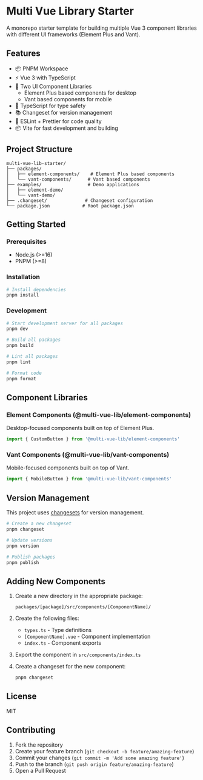# Multi Vue Library Starter

A monorepo starter template for building multiple Vue 3 component libraries with different UI frameworks (Element Plus and Vant).

## Features

- 📦 PNPM Workspace
- ⚡️ Vue 3 with TypeScript
- 🎨 Two UI Component Libraries
  - Element Plus based components for desktop
  - Vant based components for mobile
- 🔧 TypeScript for type safety
- 📚 Changeset for version management
- 🎯 ESLint + Prettier for code quality
- 📦 Vite for fast development and building

## Project Structure

```
multi-vue-lib-starter/
├── packages/
│   ├── element-components/    # Element Plus based components
│   └── vant-components/      # Vant based components
├── examples/                 # Demo applications
│   ├── element-demo/
│   └── vant-demo/
├── .changeset/              # Changeset configuration
└── package.json            # Root package.json
```

## Getting Started

### Prerequisites

- Node.js (>=16)
- PNPM (>=8)

### Installation

```bash
# Install dependencies
pnpm install
```

### Development

```bash
# Start development server for all packages
pnpm dev

# Build all packages
pnpm build

# Lint all packages
pnpm lint

# Format code
pnpm format
```

## Component Libraries

### Element Components (@multi-vue-lib/element-components)

Desktop-focused components built on top of Element Plus.

```typescript
import { CustomButton } from '@multi-vue-lib/element-components'
```

### Vant Components (@multi-vue-lib/vant-components)

Mobile-focused components built on top of Vant.

```typescript
import { MobileButton } from '@multi-vue-lib/vant-components'
```

## Version Management

This project uses [changesets](https://github.com/changesets/changesets) for version management.

```bash
# Create a new changeset
pnpm changeset

# Update versions
pnpm version

# Publish packages
pnpm publish
```

## Adding New Components

1. Create a new directory in the appropriate package:
   ```
   packages/[package]/src/components/[ComponentName]/
   ```

2. Create the following files:
   - `types.ts` - Type definitions
   - `[ComponentName].vue` - Component implementation
   - `index.ts` - Component exports

3. Export the component in `src/components/index.ts`

4. Create a changeset for the new component:
   ```bash
   pnpm changeset
   ```

## License

MIT

## Contributing

1. Fork the repository
2. Create your feature branch (`git checkout -b feature/amazing-feature`)
3. Commit your changes (`git commit -m 'Add some amazing feature'`)
4. Push to the branch (`git push origin feature/amazing-feature`)
5. Open a Pull Request
